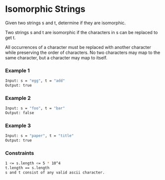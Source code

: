 # Isomorphic Strings

Given two strings s and t, determine if they are isomorphic.

Two strings s and t are isomorphic if the characters in s can be replaced to get t.

All occurrences of a character must be replaced with another character while preserving the order of characters. No two characters may map to the same character, but a character may map to itself.

### Example 1
```sh
Input: s = "egg", t = "add"
Output: true
```

### Example 2
```sh
Input: s = "foo", t = "bar"
Output: false
```

### Example 3
```sh
Input: s = "paper", t = "title"
Output: true
```

### Constraints
```sh
1 <= s.length <= 5 * 10^4
t.length == s.length
s and t consist of any valid ascii character.
```
